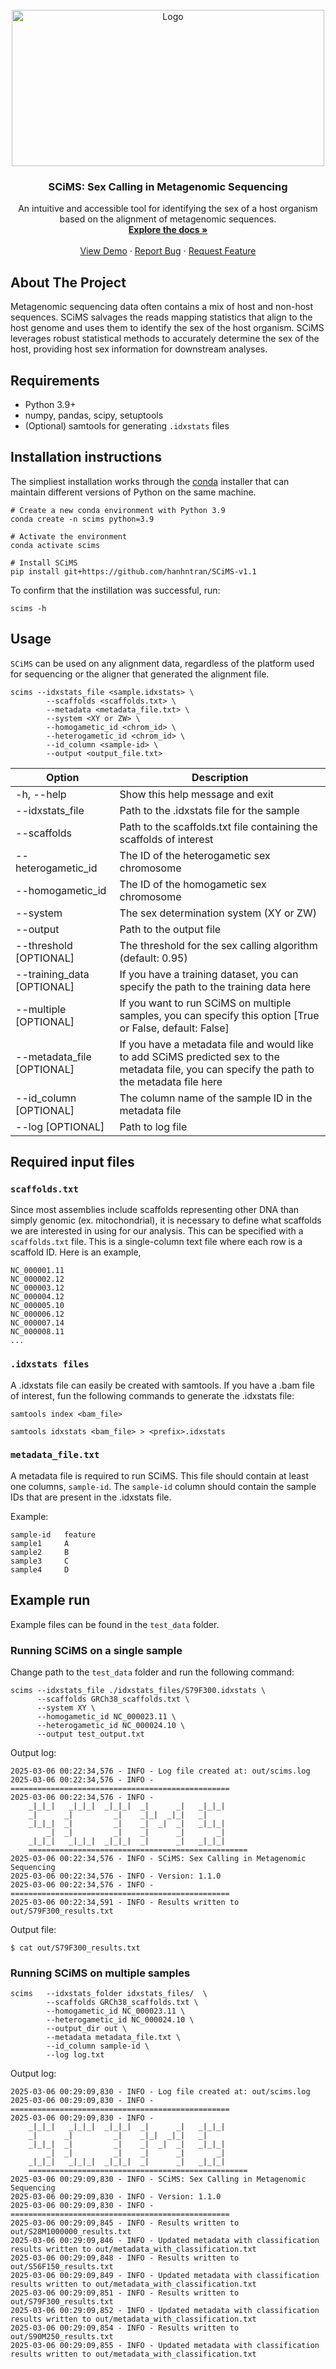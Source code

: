 <!-- PROJECT LOGO -->
<br />
<div align="center">
  <a href="https://github.com/othneildrew/Best-README-Template">
    <img src="static/scims_logo.png" alt="Logo" width="500" height="250">
  </a>

  <h3 align="center">SCiMS: Sex Calling in Metagenomic Sequencing</h3>

  <p align="center">
    An intuitive and accessible tool for identifying the sex of a host organism based on the alignment of metagenomic sequences.
    <br />
    <a href="https://github.com/hanhntran/SCiMS-v1.1"><strong>Explore the docs »</strong></a>
    <br />
    <br />
    <a href="https://github.com/hanhntran/SCiMS-v1.1">View Demo</a>
    &middot;
    <a href="https://github.com/hanhntran/SCiMS-v1.1/issues/new?labels=bug&template=bug-report---.md">Report Bug</a>
    &middot;
    <a href="https://github.com/hanhntran/SCiMS-v1.1/issues/new?labels=enhancement&template=feature-request---.md">Request Feature</a>
  </p>
</div>



<!-- ABOUT THE PROJECT -->
## About The Project

Metagenomic sequencing data often contains a mix of host and non-host sequences. SCiMS salvages the reads mapping statistics that align to the host genome and uses them to identify the sex of the host organism. SCiMS leverages robust statistical methods to accurately determine the sex of the host, providing host sex information for downstream analyses.




## Requirements

- Python 3.9+
- numpy, pandas, scipy, setuptools
- (Optional) samtools for generating `.idxstats` files 

## Installation instructions

The simpliest installation works through the [conda](https://docs.conda.io/en/latest/miniconda.html) installer that can maintain different versions of Python on the same machine. 

```
# Create a new conda environment with Python 3.9
conda create -n scims python=3.9

# Activate the environment
conda activate scims

# Install SCiMS
pip install git+https://github.com/hanhntran/SCiMS-v1.1
```

To confirm that the instillation was successful, run:
```
scims -h
```

## Usage
`SCiMS` can be used on any alignment data, regardless of the platform used for sequencing or the aligner that generated the alignment file. 

```
scims --idxstats_file <sample.idxstats> \
        --scaffolds <scaffolds.txt> \
        --metadata <metadata_file.txt> \
        --system <XY or ZW> \
        --homogametic_id <chrom_id> \
        --heterogametic_id <chrom_id> \
        --id_column <sample-id> \
        --output <output_file.txt>
```
| Option             | Description                                                                          |
|--------------------|----------------------------------------------------------------------------------|
| -h, --help         | Show this help message and exit                                                      |
| --idxstats_file    | Path to the .idxstats file for the sample                                             |
| --scaffolds        | Path to the scaffolds.txt file containing the scaffolds of interest                     |
| --heterogametic_id | The ID of the heterogametic sex chromosome                                             |
| --homogametic_id   | The ID of the homogametic sex chromosome                                               |
| --system           | The sex determination system (XY or ZW)                                                |
| --output           | Path to the output file                                                                |
| --threshold [OPTIONAL]        | The threshold for the sex calling algorithm (default: 0.95)                             |
| --training_data [OPTIONAL]    | If you have a training dataset, you can specify the path to the training data here        |
| --multiple [OPTIONAL]    | If you want to run SCiMS on multiple samples, you can specify this option [True or False, default: False]         |
| --metadata_file [OPTIONAL]    | If you have a metadata file and would like to add SCiMS predicted sex to the metadata file, you can specify the path to the metadata file here         |
| --id_column [OPTIONAL]        | The column name of the sample ID in the metadata file                                  |
| --log [OPTIONAL]    | Path to log file         |
## Required input files

### `scaffolds.txt`
Since most assemblies include scaffolds representing other DNA than simply genomic (ex. mitochondrial), it is necessary to define what scaffolds we are interested in using for our analysis. This can be specified with a ```scaffolds.txt``` file. This is a single-column text file where each row is a scaffold ID. Here is an example, 
```
NC_000001.11
NC_000002.12
NC_000003.12
NC_000004.12
NC_000005.10
NC_000006.12
NC_000007.14
NC_000008.11
...
``` 

### `.idxstats files`
A .idxstats file can easily be created with samtools. If you have a .bam file of interest, fun the following commands to generate the .idxstats file:

```shell
samtools index <bam_file>
```

```shell
samtools idxstats <bam_file> > <prefix>.idxstats
```

### `metadata_file.txt`
A metadata file is required to run SCiMS. This file should contain at least one columns, `sample-id`. The `sample-id` column should contain the sample IDs that are present in the .idxstats file. 

Example:
```
sample-id	feature
sample1		A
sample2		B
sample3		C
sample4		D

```

## Example run
Example files can be found in the ```test_data``` folder.

### Running SCiMS on a single sample
Change path to the ```test_data``` folder and run the following command:
```
scims --idxstats_file ./idxstats_files/S79F300.idxstats \
      --scaffolds GRCh38_scaffolds.txt \
      --system XY \
      --homogametic_id NC_000023.11 \
      --heterogametic_id NC_000024.10 \
      --output test_output.txt
```

Output log:
```
2025-03-06 00:22:34,576 - INFO - Log file created at: out/scims.log
2025-03-06 00:22:34,576 - INFO -  
=================================================
2025-03-06 00:22:34,576 - INFO - 
    _|_|_|   _|_|_|  _|_|_|  _|      _|   _|_|_|  
    _|      _|         _|    _|_|  _|_|   _|        
    _|_|_|  _|         _|    _|  _|  _|   _|_|_|    
        _|  _|         _|    _|      _|       _|  
    _|_|_|   _|_|_|  _|_|_|  _|      _|   _|_|_|    
    =================================================
2025-03-06 00:22:34,576 - INFO - SCiMS: Sex Calling in Metagenomic Sequencing
2025-03-06 00:22:34,576 - INFO - Version: 1.1.0
2025-03-06 00:22:34,576 - INFO - =================================================
2025-03-06 00:22:34,591 - INFO - Results written to out/S79F300_results.txt
```
Output file:
```
$ cat out/S79F300_results.txt
```

### Running SCiMS on multiple samples

```
scims   --idxstats_folder idxstats_files/  \
        --scaffolds GRCh38_scaffolds.txt \
        --homogametic_id NC_000023.11 \
        --heterogametic_id NC_000024.10 \
        --output_dir out \
        --metadata metadata_file.txt \
        --id_column sample-id \
        --log log.txt
```

Output log:
```
2025-03-06 00:29:09,830 - INFO - Log file created at: out/scims.log
2025-03-06 00:29:09,830 - INFO -  
=================================================
2025-03-06 00:29:09,830 - INFO - 
    _|_|_|   _|_|_|  _|_|_|  _|      _|   _|_|_|  
    _|      _|         _|    _|_|  _|_|   _|        
    _|_|_|  _|         _|    _|  _|  _|   _|_|_|    
        _|  _|         _|    _|      _|       _|  
    _|_|_|   _|_|_|  _|_|_|  _|      _|   _|_|_|    
    =================================================
2025-03-06 00:29:09,830 - INFO - SCiMS: Sex Calling in Metagenomic Sequencing
2025-03-06 00:29:09,830 - INFO - Version: 1.1.0
2025-03-06 00:29:09,830 - INFO - =================================================
2025-03-06 00:29:09,845 - INFO - Results written to out/S28M1000000_results.txt
2025-03-06 00:29:09,846 - INFO - Updated metadata with classification results written to out/metadata_with_classification.txt
2025-03-06 00:29:09,848 - INFO - Results written to out/S56F150_results.txt
2025-03-06 00:29:09,849 - INFO - Updated metadata with classification results written to out/metadata_with_classification.txt
2025-03-06 00:29:09,851 - INFO - Results written to out/S79F300_results.txt
2025-03-06 00:29:09,852 - INFO - Updated metadata with classification results written to out/metadata_with_classification.txt
2025-03-06 00:29:09,854 - INFO - Results written to out/S90M250_results.txt
2025-03-06 00:29:09,855 - INFO - Updated metadata with classification results written to out/metadata_with_classification.txt
```
